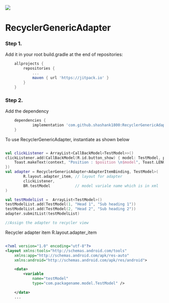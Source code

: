 [![](https://jitpack.io/v/shashank1800/RecyclerGenericAdapter.svg)](https://jitpack.io/#shashank1800/RecyclerGenericAdapter)


# RecyclerGenericAdapter

### Step 1. 
Add it in your root build.gradle at the end of repositories:

```gradle
	allprojects {
		repositories {
			...
			maven { url 'https://jitpack.io' }
		}
	}
```
### Step 2. 
Add the dependency
```gradle
	dependencies {
	        implementation 'com.github.shashank1800:RecyclerGenericAdapter:1.0.3'
	}
 ```
To use RecyclerGenericAdapter, instantiate as shown below 

```kotlin

val clickListener = ArrayList<CallBackModel<TestModel>>()
clickListener.add(CallBackModel(R.id.button_show) { model: TestModel, position: Int ->
    Toast.makeText(context, "Position : $position \n$model", Toast.LENGTH_SHORT).show()
})
val adapter = RecyclerGenericAdapter<AdapterItemBinding, TestModel>(
        R.layout.adapter_item, // layout for adapter
        clickListener,
        BR.testModel           // model variale name which is in xml
)

val testModelList =  ArrayList<TestModel>()
testModelList.add(TestModel(1, "Head 1", "Sub heading 1"))
testModelList.add(TestModel(2, "Head 2", "Sub heading 2"))
adapter.submitList(testModelList)

//Assign the adapter to recycler view

```

Recycler adapter item R.layout.adapter_item

```xml

<?xml version="1.0" encoding="utf-8"?>
<layout xmlns:tools="http://schemas.android.com/tools"
    xmlns:app="http://schemas.android.com/apk/res-auto"
    xmlns:android="http://schemas.android.com/apk/res/android">

    <data>
        <variable
            name="testModel"
            type="com.packagename.model.TestModel" />

    </data>
    ...
  ```
    
